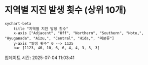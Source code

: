 # 지역별 지진 발생 횟수 (상위 10개)

```mermaid
xychart-beta
    title "지역별 지진 발생 횟수"
    x-axis ["Adjacent", "Off", "Northern", "Southern", "Noto,", "Hyuganada", "Aizu,", "Central", "Hida,", "미분류"]
    y-axis "발생 횟수" 0 --> 1125
    bar [1123, 46, 10, 6, 6, 4, 4, 3, 3, 3]
```

업데이트 시간: 2025-07-04 11:03:41
